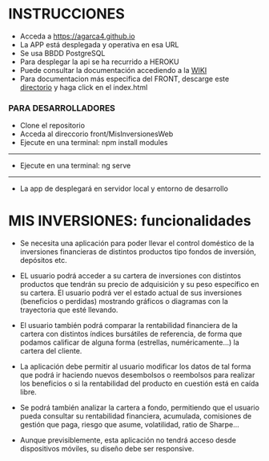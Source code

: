 # INSTRUCCIONES

- Acceda a https://agarca4.github.io 
- La APP está desplegada y operativa en esa URL  
- Se usa BBDD PostgreSQL
- Para desplegar la api se ha recurrido a HEROKU
- Puede consultar la documentación accediendo a la [WIKI](https://git.institutomilitar.com/agarca4/mis-inversiones-/wikis/home)
- Para documentacion más especifica del FRONT, descarge este [directorio](https://git.institutomilitar.com/agarca4/mis-inversiones-/tree/master/front/MisInversionesWeb/documentation) y haga click en el index.html

### PARA DESARROLLADORES
- Clone el repositorio
- Acceda al direccorio front/MisInversionesWeb
- Ejecute en una terminal: 
    npm install modules
***
- Ejecute en una terminal:
    ng serve
***
- La app de desplegará en servidor local y entorno de desarrollo


# MIS INVERSIONES: funcionalidades

- Se necesita una aplicación para poder llevar el control doméstico de la inversiones financieras de distintos productos tipo fondos de inversión, depósitos etc.  

- EL usuario podrá acceder a su cartera de inversiones con distintos productos que tendrán su precio de adquisición y su peso específico en su cartera. El usuario podrá ver el estado actual de sus inversiones (beneficios o perdidas) mostrando gráficos o diagramas con la trayectoria que esté llevando.  

- El usuario también  podrá comparar la rentabilidad financiera de la cartera con distintos índices bursátiles de referencia, de forma que podamos calificar de alguna forma (estrellas, numéricamente...) la cartera del cliente.  

 - La aplicación debe permitir al usuario modificar los datos de tal forma que podrá ir haciendo nuevos desembolsos o reembolsos para realizar los beneficios o si la rentabilidad del producto en cuestión está en caída libre.  

 - Se podrá también analizar la cartera a fondo, permitiendo que el usuario pueda consultar su rentabilidad financiera, acumulada, comisiones de gestión que paga, riesgo que asume, volatilidad, ratio de Sharpe...  
  
- Aunque previsiblemente, esta aplicación no tendrá acceso desde dispositivos móviles, su diseño debe ser responsive.
